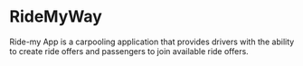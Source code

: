 # RideMyWay
Ride-my App is a carpooling application that provides drivers with the ability to create ride offers and passengers to join available ride offers.